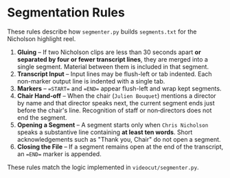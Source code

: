 # Segmentation Rules

These rules describe how `segmenter.py` builds `segments.txt` for the Nicholson highlight reel.

1. **Gluing** – If two Nicholson clips are less than 30 seconds apart **or separated by four or fewer transcript lines**, they are merged into a single segment. Material between them is included in that segment.
2. **Transcript Input** – Input lines may be flush-left or tab indented. Each non-marker output line is indented with a single tab.
3. **Markers** – `=START=` and `=END=` appear flush-left and wrap kept segments.
4. **Chair Hand‑off** – When the chair (`Julien Bouquet`) mentions a director by name and that director speaks next, the current segment ends just before the chair's line. Recognition of staff or non‑directors does not end the segment.
5. **Opening a Segment** – A segment starts only when `Chris Nicholson` speaks a substantive line containing **at least ten words**. Short acknowledgements such as "Thank you, Chair" do not open a segment.
6. **Closing the File** – If a segment remains open at the end of the transcript, an `=END=` marker is appended.

These rules match the logic implemented in `videocut/segmenter.py`.

